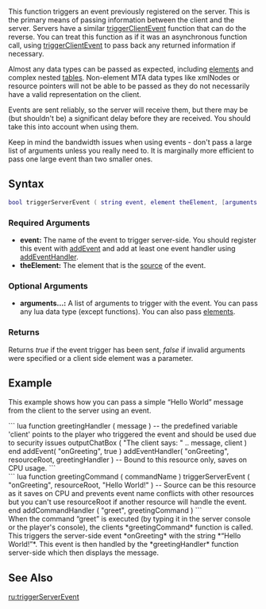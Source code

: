 This function triggers an event previously registered on the server. This is the primary means of passing information between the client and the server. Servers have a similar [triggerClientEvent](/docs/triggerClientEvent.md "wikilink") function that can do the reverse. You can treat this function as if it was an asynchronous function call, using [triggerClientEvent](/triggerClientEvent.md "wikilink") to pass back any returned information if necessary.

Almost any data types can be passed as expected, including [elements](/docs/element.md "wikilink") and complex nested [tables](/table.md "wikilink"). Non-element MTA data types like xmlNodes or resource pointers will not be able to be passed as they do not necessarily have a valid representation on the client.

Events are sent reliably, so the server will receive them, but there may be (but shouldn't be) a significant delay before they are received. You should take this into account when using them.

Keep in mind the bandwidth issues when using events - don't pass a large list of arguments unless you really need to. It is marginally more efficient to pass one large event than two smaller ones.

Syntax
------

``` lua
bool triggerServerEvent ( string event, element theElement, [arguments...] )
```

### Required Arguments

-   **event:** The name of the event to trigger server-side. You should register this event with [addEvent](/docs/addEvent.md "wikilink") and add at least one event handler using [addEventHandler](/addEventHandler.md "wikilink").
-   **theElement:** The element that is the [source](/docs/Event_system#Event_handlers.md "wikilink") of the event.

### Optional Arguments

-   **arguments...:** A list of arguments to trigger with the event. You can pass any lua data type (except functions). You can also pass [elements](/docs/element.md "wikilink").

### Returns

Returns *true* if the event trigger has been sent, *false* if invalid arguments were specified or a client side element was a parameter.

Example
-------

This example shows how you can pass a simple “Hello World” message from the client to the server using an event.

<section name="Server" class="server" show="true">
``` lua
function greetingHandler ( message )
    -- the predefined variable 'client' points to the player who triggered the event and should be used due to security issues   
    outputChatBox ( "The client says: " .. message, client )
end
addEvent( "onGreeting", true )
addEventHandler( "onGreeting", resourceRoot, greetingHandler ) -- Bound to this resource only, saves on CPU usage.
```

</section>
<section name="Client" class="client" show="true">
``` lua
function greetingCommand ( commandName )
    triggerServerEvent ( "onGreeting", resourceRoot, "Hello World!" )
    -- Source can be this resource as it saves on CPU and prevents event name conflicts with other resources but you can't use resourceRoot if another resource will handle the event.
end
addCommandHandler ( "greet", greetingCommand )
```

</section>
When the command “greet” is executed (by typing it in the server console or the player's console), the clients *greetingCommand* function is called. This triggers the server-side event *onGreeting* with the string *“Hello World!”*. This event is then handled by the *greetingHandler* function server-side which then displays the message.

See Also
--------

[ru:triggerServerEvent](/docs/ru:triggerServerEvent.md "wikilink")
